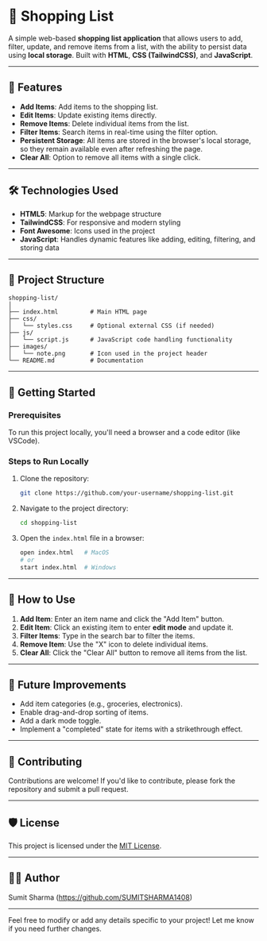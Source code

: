 



# 🛒 Shopping List  

A simple web-based **shopping list application** that allows users to add, filter, update, and remove items from a list, with the ability to persist data using **local storage**. Built with **HTML**, **CSS (TailwindCSS)**, and **JavaScript**.


---

## 📑 Features  
- **Add Items**: Add items to the shopping list.
- **Edit Items**: Update existing items directly.
- **Remove Items**: Delete individual items from the list.
- **Filter Items**: Search items in real-time using the filter option.
- **Persistent Storage**: All items are stored in the browser's local storage, so they remain available even after refreshing the page.
- **Clear All**: Option to remove all items with a single click.

---

## 🛠️ Technologies Used  
- **HTML5**: Markup for the webpage structure  
- **TailwindCSS**: For responsive and modern styling  
- **Font Awesome**: Icons used in the project  
- **JavaScript**: Handles dynamic features like adding, editing, filtering, and storing data  

---

## 📂 Project Structure  

```
shopping-list/
│
├── index.html         # Main HTML page
├── css/
│   └── styles.css     # Optional external CSS (if needed)
├── js/
│   └── script.js      # JavaScript code handling functionality
├── images/
│   └── note.png       # Icon used in the project header
└── README.md          # Documentation
```

---

## 🚀 Getting Started  

### Prerequisites  
To run this project locally, you'll need a browser and a code editor (like VSCode).

### Steps to Run Locally  
1. Clone the repository:
   ```bash
   git clone https://github.com/your-username/shopping-list.git
   ```
2. Navigate to the project directory:
   ```bash
   cd shopping-list
   ```
3. Open the `index.html` file in a browser:
   ```bash
   open index.html   # MacOS
   # or
   start index.html  # Windows
   ```

---

## 🎯 How to Use  
1. **Add Item**: Enter an item name and click the "Add Item" button.  
2. **Edit Item**: Click an existing item to enter **edit mode** and update it.  
3. **Filter Items**: Type in the search bar to filter the items.  
4. **Remove Item**: Use the "X" icon to delete individual items.  
5. **Clear All**: Click the "Clear All" button to remove all items from the list.

---



## 📝 Future Improvements  
- Add item categories (e.g., groceries, electronics).
- Enable drag-and-drop sorting of items.
- Add a dark mode toggle.
- Implement a "completed" state for items with a strikethrough effect.

---

## 🤝 Contributing  
Contributions are welcome! If you'd like to contribute, please fork the repository and submit a pull request.

---

## 🛡️ License  
This project is licensed under the [MIT License](LICENSE).

---

## 👨‍💻 Author  
Sumit Sharma (https://github.com/SUMITSHARMA1408)

---

Feel free to modify or add any details specific to your project! Let me know if you need further changes.
